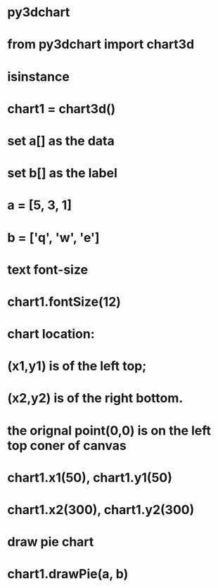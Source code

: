 # py3dchart
# from py3dchart import chart3d

# isinstance
# chart1 = chart3d()

# set a[] as the data
# set b[] as the label
# a = [5, 3, 1]
# b = ['q', 'w', 'e']

# text font-size
# chart1.fontSize(12)

# chart location:
# (x1,y1) is of the left top;
# (x2,y2) is of the right bottom.
# the orignal point(0,0) is on the left top coner of canvas
# chart1.x1(50), chart1.y1(50)
# chart1.x2(300), chart1.y2(300)

# draw pie chart
# chart1.drawPie(a, b)
